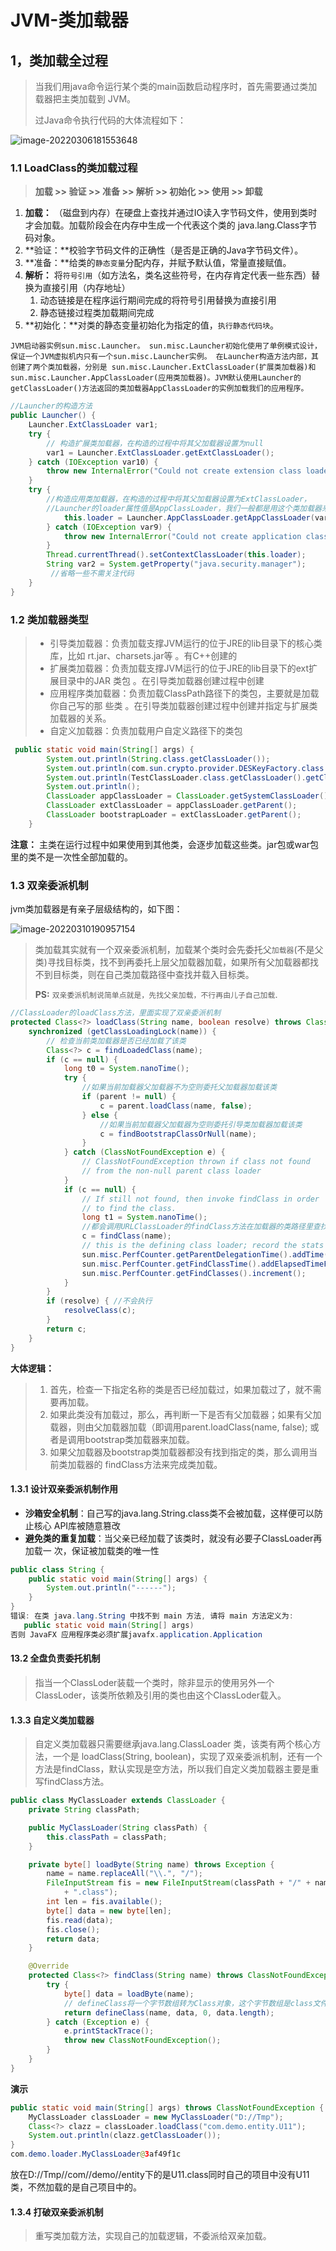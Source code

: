 # JVM-类加载器

## 1，类加载全过程

>   当我们用java命令运行某个类的main函数启动程序时，首先需要通过类加载器把主类加载到 JVM。
>
>   过Java命令执行代码的大体流程如下：

![image-20220306181553648](assets/image-20220306181553648.png)

### 1.1 LoadClass的类加载过程

>   **加载 >> 验证 >> 准备 >> 解析 >> 初始化 >> 使用 >> 卸载**

1.   **加载：** （磁盘到内存）在硬盘上查找并通过IO读入字节码文件，使用到类时才会加载。加载阶段会在内存中生成一个代表这个类的 java.lang.Class字节码对象。
2.   **验证：**校验字节码文件的正确性（是否是正确的Java字节码文件）。
3.   **准备：**给类的`静态变量`分配内存，并赋予默认值，常量直接赋值。
4.   **解析：** 将`符号引用`（如方法名，类名这些符号，在内存肯定代表一些东西）替换为直接引用（内存地址）
     1.   动态链接是在程序运行期间完成的将符号引用替换为直接引用
     2.   静态链接过程类加载期间完成
5.   **初始化：**对类的静态变量初始化为指定的值，`执行静态代码块`。

`JVM启动器实例sun.misc.Launcher。
sun.misc.Launcher初始化使用了单例模式设计，保证一个JVM虚拟机内只有一个sun.misc.Launcher实例。
在Launcher构造方法内部，其创建了两个类加载器，分别是
sun.misc.Launcher.ExtClassLoader(扩展类加载器)和sun.misc.Launcher.AppClassLoader(应用类加载器)。JVM默认使用Launcher的getClassLoader()方法返回的类加载器AppClassLoader的实例加载我们的应用程序。`

```java
//Launcher的构造方法
public Launcher() {
    Launcher.ExtClassLoader var1;
    try {
    	// 构造扩展类加载器，在构造的过程中将其父加载器设置为null
     	var1 = Launcher.ExtClassLoader.getExtClassLoader();
    } catch (IOException var10) {
   		throw new InternalError("Could not create extension class loader", var10);
    }
    try {
        //构造应用类加载器，在构造的过程中将其父加载器设置为ExtClassLoader，
        //Launcher的loader属性值是AppClassLoader，我们一般都是用这个类加载器来加载我们自己写的应用程序
        	this.loader = Launcher.AppClassLoader.getAppClassLoader(var1);
        } catch (IOException var9) {
            throw new InternalError("Could not create application class loader", var9);
        }
        Thread.currentThread().setContextClassLoader(this.loader);
        String var2 = System.getProperty("java.security.manager");
         //省略一些不需关注代码
    }
}
```



### 1.2 类加载器类型

>   *   引导类加载器：负责加载支撑JVM运行的位于JRE的lib目录下的核心类库，比如 rt.jar、charsets.jar等 。有C++创建的
>   *   扩展类加载器：负责加载支撑JVM运行的位于JRE的lib目录下的ext扩展目录中的JAR 类包 。在引导类加载器创建过程中创建
>   *   应用程序类加载器：负责加载ClassPath路径下的类包，主要就是加载你自己写的那 些类 。在引导类加载器创建过程中创建并指定与扩展类加载器的关系。
>   *   自定义加载器：负责加载用户自定义路径下的类包

```java
 public static void main(String[] args) {
        System.out.println(String.class.getClassLoader());
        System.out.println(com.sun.crypto.provider.DESKeyFactory.class.getClassLoader().getClass().getName());
        System.out.println(TestClassLoader.class.getClassLoader().getClass().getName());
        System.out.println();
        ClassLoader appClassLoader = ClassLoader.getSystemClassLoader();
        ClassLoader extClassLoader = appClassLoader.getParent();
        ClassLoader bootstrapLoader = extClassLoader.getParent();
    }
```

**注意：** 主类在运行过程中如果使用到其他类，会逐步加载这些类。jar包或war包里的类不是一次性全部加载的。



### 1.3 双亲委派机制

jvm类加载器是有亲子层级结构的，如下图：

![image-20220310190957154](assets/image-20220310190957154.png)

>   类加载其实就有一个双亲委派机制，加载某个类时会先委托父`加载器`(不是父类)寻找目标类，找不到再委托上层父加载器加载，如果所有父加载器都找不到目标类，则在自己类加载路径中查找并载入目标类。
>
>   **PS:** `双亲委派机制说简单点就是，先找父亲加载，不行再由儿子自己加载`.

```java
//ClassLoader的loadClass方法，里面实现了双亲委派机制
protected Class<?> loadClass(String name, boolean resolve) throws ClassNotFoundException {
	synchronized (getClassLoadingLock(name)) {
        // 检查当前类加载器是否已经加载了该类
        Class<?> c = findLoadedClass(name);
        if (c == null) {
			long t0 = System.nanoTime();
			try {
				//如果当前加载器父加载器不为空则委托父加载器加载该类
				if (parent != null) {
					c = parent.loadClass(name, false);
				} else { 
					//如果当前加载器父加载器为空则委托引导类加载器加载该类
					c = findBootstrapClassOrNull(name);
				}
			} catch (ClassNotFoundException e) {
				// ClassNotFoundException thrown if class not found
				// from the non‐null parent class loader
			}
			if (c == null) {
				// If still not found, then invoke findClass in order
				// to find the class.
				long t1 = System.nanoTime();
				//都会调用URLClassLoader的findClass方法在加载器的类路径里查找并加载该类
				c = findClass(name);
				// this is the defining class loader; record the stats
				sun.misc.PerfCounter.getParentDelegationTime().addTime(t1 ‐ t0);
				sun.misc.PerfCounter.getFindClassTime().addElapsedTimeFrom(t1);
				sun.misc.PerfCounter.getFindClasses().increment();
			}
        }
        if (resolve) { //不会执行
            resolveClass(c);
        }
        return c;
	}
}
```

**大体逻辑：**

>   1.   首先，检查一下指定名称的类是否已经加载过，如果加载过了，就不需要再加载。
>   2.    如果此类没有加载过，那么，再判断一下是否有父加载器；如果有父加载器，则由父加载器加载（即调用parent.loadClass(name, false); 或者是调用bootstrap类加载器来加载。 
>   3.    如果父加载器及bootstrap类加载器都没有找到指定的类，那么调用当前类加载器的 findClass方法来完成类加载。



#### 1.3.1 设计双亲委派机制作用

*   **沙箱安全机制**：自己写的java.lang.String.class类不会被加载，这样便可以防止核心 API库被随意篡改
*   **避免类的重复加载**：当父亲已经加载了该类时，就没有必要子ClassLoader再加载一 次，保证被加载类的唯一性

```java
public class String {
    public static void main(String[] args) {
        System.out.println("------");
    }
}
错误: 在类 java.lang.String 中找不到 main 方法, 请将 main 方法定义为:
   public static void main(String[] args)
否则 JavaFX 应用程序类必须扩展javafx.application.Application
```

#### 13.2 全盘负责委托机制

>   指当一个ClassLoder装载一个类时，除非显示的使用另外一个ClassLoder，该类所依赖及引用的类也由这个ClassLoder载入。



#### 1.3.3 自定义类加载器

>   自定义类加载器只需要继承java.lang.ClassLoader 类，该类有两个核心方法，一个是 loadClass(String, boolean)，实现了双亲委派机制，还有一个方法是findClass，默认实现是空方法，所以我们自定义类加载器主要是重写findClass方法。

```java
public class MyClassLoader extends ClassLoader {
    private String classPath;

    public MyClassLoader(String classPath) {
        this.classPath = classPath;
    }

    private byte[] loadByte(String name) throws Exception {
        name = name.replaceAll("\\.", "/");
        FileInputStream fis = new FileInputStream(classPath + "/" + name
            + ".class");
        int len = fis.available();
        byte[] data = new byte[len];
        fis.read(data);
        fis.close();
        return data;
    }

    @Override
    protected Class<?> findClass(String name) throws ClassNotFoundException {
        try {
            byte[] data = loadByte(name);
            // defineClass将一个字节数组转为Class对象，这个字节数组是class文件读取后最终的字节数组。
            return defineClass(name, data, 0, data.length);
        } catch (Exception e) {
            e.printStackTrace();
            throw new ClassNotFoundException();
        }
    }
}
```

**演示**

```java
public static void main(String[] args) throws ClassNotFoundException {
    MyClassLoader classLoader = new MyClassLoader("D://Tmp");
    Class<?> clazz = classLoader.loadClass("com.demo.entity.U11");
    System.out.println(clazz.getClassLoader());
}
com.demo.loader.MyClassLoader@3af49f1c
```

放在D://Tmp//com//demo//entity下的是U11.class同时自己的项目中没有U11类，不然加载的是自己项目中的。



#### 1.3.4 打破双亲委派机制

>   重写类加载方法，实现自己的加载逻辑，不委派给双亲加载。
